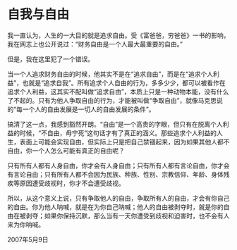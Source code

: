 # 自我与自由

我一直认为，人生的一大目的就是追求自由。受《富爸爸，穷爸爸》一书的影响，我在网志上也公开说过：“财务自由是一个人最大最重要的自由。”

但是，我在这里犯了一个错误。

当一个人追求财务自由的时候，他其实不是在“追求自由”，而是在“追求个人利益”，也就是“追求自我”。所有追求个人自由的行为，多多少少，都可以被看作在追求个人利益，这其实不配叫做“追求自由”，本质上只是一种动物本能，没有什么了不起的。只有为他人争取自由的行为，才能被叫做“争取自由”，就像马克思说的“每一个人的自由发展是一切人的自由发展的条件”。

搞清了这一点，我感到豁然开朗。“自由”是一个高贵的字眼，但只有在脱离个人利益的时候，“不自由，毋宁死”这句话才有了真正的涵义。那些追求个人利益的人生，表面上可能会实现自由，但实际上只是把自己禁锢起来，因为如果其他人都不自由，你一个人怎么可能有真正的自由呢？

只有所有人都有人身自由，你才会有人身自由；只有所有人都有言论自由，你才会有言论自由；只有所有人都不会因为民族、种族、性别、宗教信仰、年龄、身体残疾等原因遭受歧视时，你才不会遭受歧视。

所以，从这个意义上说，只有争取他人的自由，争取所有人的自由，才会有你自己的自由。你为他人呐喊，就是在为你自己呐喊；他人的自由被剥夺时，就是你的自由在被剥夺；如果你保持沉默，那么当有一天你遭受到歧视和迫害时，也不会有人来为你呐喊。

2007年5月9日
